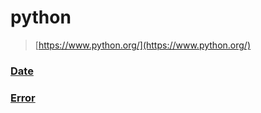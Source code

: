 python
===
>[https://www.python.org/](https://www.python.org/)

### [Date](./date/README.md)
### [Error](./error.md)
